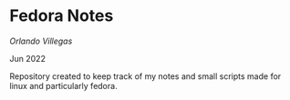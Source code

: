 # Fedora Notes

*Orlando Villegas*

Jun 2022

<p aling="center">
    Repository created to keep track of my notes and small scripts made for linux and particularly fedora.
</p>